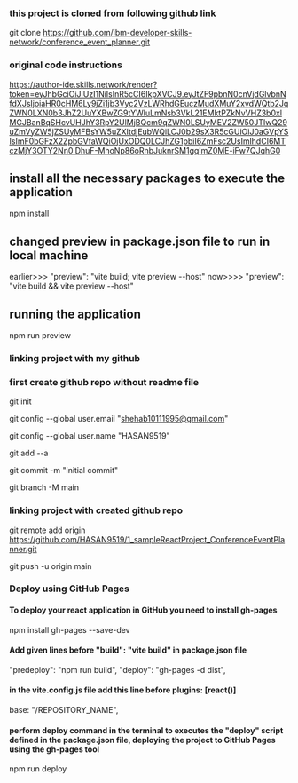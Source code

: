 ###  this project is cloned from following github link 
git clone https://github.com/ibm-developer-skills-network/conference_event_planner.git


### original code instructions
https://author-ide.skills.network/render?token=eyJhbGciOiJIUzI1NiIsInR5cCI6IkpXVCJ9.eyJtZF9pbnN0cnVjdGlvbnNfdXJsIjoiaHR0cHM6Ly9jZi1jb3Vyc2VzLWRhdGEuczMudXMuY2xvdWQtb2JqZWN0LXN0b3JhZ2UuYXBwZG9tYWluLmNsb3VkL21EMktPZkNvVHZ3b0xlMGJBanBqSHcvUHJhY3RpY2UlMjBQcm9qZWN0LSUyMEV2ZW50JTIwQ29uZmVyZW5jZSUyMFBsYW5uZXItdjEubWQiLCJ0b29sX3R5cGUiOiJ0aGVpYSIsImF0bGFzX2ZpbGVfaWQiOjUxODQ0LCJhZG1pbiI6ZmFsc2UsImlhdCI6MTczMjY3OTY2Nn0.DhuF-MhoNp86oRnbJuknrSM1gqImZ0ME-iFw7QJqhG0


## install all the necessary packages to execute the application
npm install

## changed preview in package.json file to run in local machine
earlier>>>   "preview": "vite build; vite preview --host"
now>>>>      "preview": "vite build && vite preview --host"

## running the application
npm run preview

### linking project with my github
### first create github repo without readme file
git init

git config --global user.email "shehab10111995@gmail.com"

git config --global user.name "HASAN9519"

git add --a

git commit -m "initial commit"

git branch -M main

### linking project with created github repo 
git remote add origin https://github.com/HASAN9519/1_sampleReactProject_ConferenceEventPlanner.git

git push -u origin main


### Deploy using GitHub Pages

#### To deploy your react application in GitHub you need to install gh-pages
npm install gh-pages --save-dev

#### Add given lines before "build": "vite build" in package.json file
"predeploy": "npm run build",
"deploy": "gh-pages -d dist",

#### in the vite.config.js file add this line before plugins: [react()]
base: "/REPOSITORY_NAME",

#### perform deploy command in the terminal to executes the "deploy" script defined in the package.json file, deploying the project to GitHub Pages using the gh-pages tool

npm run deploy